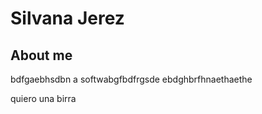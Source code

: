 # Silvana Jerez

## About me

bdfgaebhsdbn a softwabgfbdfrgsde ebdghbrfhnaethaethe


quiero una birra